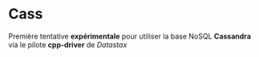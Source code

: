 #  Cass

Première tentative **expérimentale** pour utiliser la base NoSQL **Cassandra** via le pilote **cpp-driver** de *Datastax*

